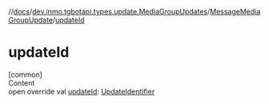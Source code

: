 //[docs](../../../index.md)/[dev.inmo.tgbotapi.types.update.MediaGroupUpdates](../index.md)/[MessageMediaGroupUpdate](index.md)/[updateId](update-id.md)



# updateId  
[common]  
Content  
open override val [updateId](update-id.md): [UpdateIdentifier](../../dev.inmo.tgbotapi.types/index.md#%5Bdev.inmo.tgbotapi.types%2FUpdateIdentifier%2F%2F%2FPointingToDeclaration%2F%5D%2FClasslikes%2F625018081)  



